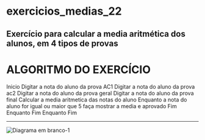 # exercicios_medias_22
Exercício para calcular a media aritmética dos alunos, em 4 tipos de provas
------------------------------------------------------
# ALGORITMO DO EXERCÍCIO 

Inicio 
      Digitar a nota do aluno da prova AC1
      Digitar a nota do aluno da prova ac2
      Digitar a nota do aluno da prova geral
      Digitar a nota do aluno da prova final
         Calcular a media aritmetica das notas do aluno
         Enquanto a nota do aluno for igual ou maior que 5 faça
         mostrar a media e aprovado
        Fim Enquanto
       Fim Enquanto
Fim

------------------------------------------------------
![Diagrama em branco-1](https://user-images.githubusercontent.com/103473067/165201106-ef841d81-028f-4238-8d49-5fec10d3dbad.png)

